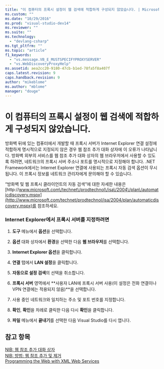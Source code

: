 ```yaml
---
title: "이 컴퓨터의 프록시 설정이 웹 검색에 적합하게 구성되지 않았습니다. | Microsoft Docs"
ms.custom: ""
ms.date: "10/29/2016"
ms.prod: "visual-studio-dev14"
ms.reviewer: ""
ms.suite: ""
ms.technology: 
  - "devlang-csharp"
ms.tgt_pltfrm: ""
ms.topic: "article"
f1_keywords: 
  - "vs.message.VB_E_MUSTSPECIFYPROXYSERVER"
  - "vs.WebDiscoveryProxyHelp"
ms.assetid: aea2cc20-9180-47cb-b1ed-78fa5f8a407f
caps.latest.revision: 9
caps.handback.revision: 9
author: "mikeblome"
ms.author: "mblome"
manager: "douge"
---
```

# 이 컴퓨터의 프록시 설정이 웹 검색에 적합하게 구성되지 않았습니다.
방화벽 뒤에 있는 컴퓨터에서 개발할 때 프록시 서버가 Internet Explorer 연결 설정에 적합하게 명시적으로 지정되지 않은 경우 웹 참조 추가 대화 상자에 이 오류가 나타납니다. 방화벽 외부의 서비스를 웹 참조 추가 대화 상자의 웹 브라우저에서 사용할 수 있도록 하려면, 네트워크의 프록시 서버 주소나 포트를 명시적으로 지정해야 합니다. .NET Framework에서는 Internet Explorer 연결에 사용되는 프록시 자동 검색 옵션이 무시됩니다. 이 프록시 정보를 네트워크 관리자에게 문의해야 할 수 있습니다.  
  
 “방화벽 및 웹 프록시 클라이언트의 자동 검색”에 대한 자세한 내용은 [http:\/\/www.microsoft.com\/technet\/prodtechnol\/isa\/2004\/plan\/automaticdiscovery.mspx](http://www.microsoft.com/technet/prodtechnol/isa/2004/plan/automaticdiscovery.mspx)를 참조하세요.  
  
### Internet Explorer에서 프록시 서버를 지정하려면  
  
1.  **도구** 메뉴에서 **옵션**을 선택합니다.  
  
2.  **옵션** 대화 상자에서 **환경**을 선택한 다음 **웹 브라우저**를 선택합니다.  
  
3.  **Internet Explorer 옵션**을 클릭합니다.  
  
4.  **연결** 탭에서 **LAN 설정**을 클릭합니다.  
  
5.  **자동으로 설정 검색**의 선택을 취소합니다.  
  
6.  **프록시 서버** 영역에서 **사용자 LAN에 프록시 서버 사용\(이 설정은 전화 연결이나 VPN 연결에는 적용되지 않음\)**을 선택합니다.  
  
7.  사용 중인 네트워크와 일치하는 주소 및 포트 번호를 지정합니다.  
  
8.  **확인**, **확인**을 차례로 클릭한 다음 다시 **확인**을 클릭합니다.  
  
9. **파일** 메뉴에서 **끝내기**를 선택한 다음 Visual Studio를 다시 엽니다.  
  
## 참고 항목  
 [NIB: 웹 참조 추가 대화 상자](http://msdn.microsoft.com/ko-kr/bdf05776-c591-40af-bfd7-e1e2aa1e87b5)   
 [NIB: 방법: 웹 참조 추가 및 제거](http://msdn.microsoft.com/ko-kr/a7ddaa5d-4672-405b-91b3-39de65d7e3a2)   
 [Programming the Web with XML Web Services](http://msdn.microsoft.com/ko-kr/2d651a26-73df-4b39-85fa-7913a7d6bee4)